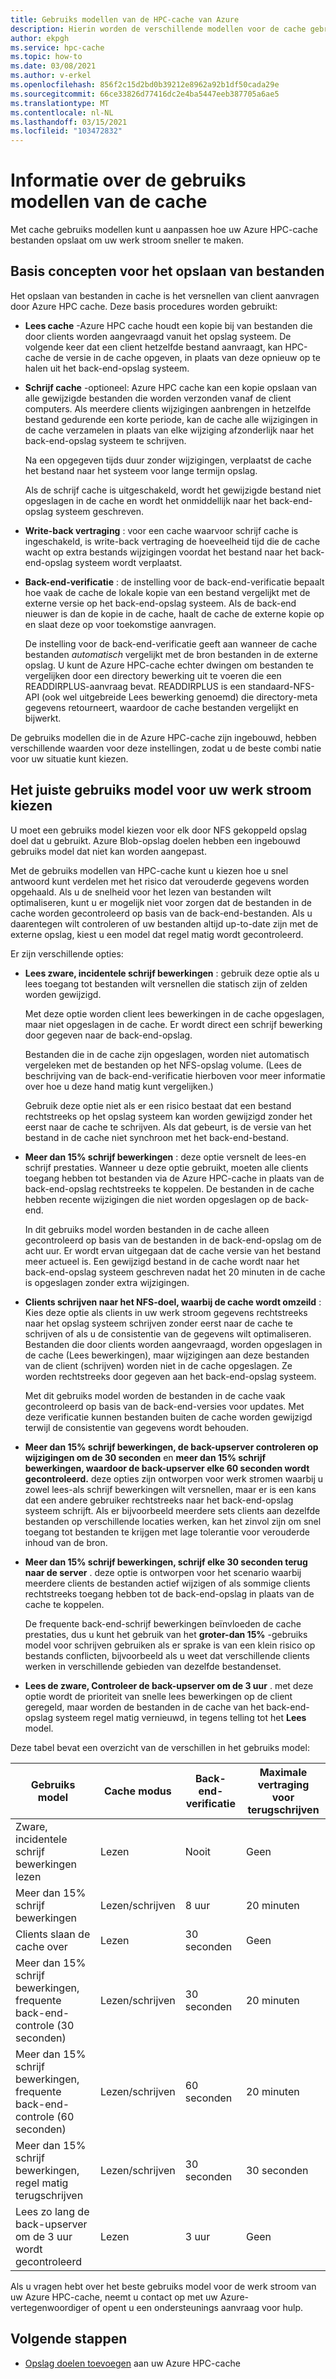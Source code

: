 ```yaml
---
title: Gebruiks modellen van de HPC-cache van Azure
description: Hierin worden de verschillende modellen voor de cache gebruikt en wordt uitgelegd hoe u er een kunt kiezen voor het instellen van alleen-lezen of lezen/schrijven in cache en het beheren van andere cache-instellingen
author: ekpgh
ms.service: hpc-cache
ms.topic: how-to
ms.date: 03/08/2021
ms.author: v-erkel
ms.openlocfilehash: 856f2c15d2bd0b39212e8962a92b1df50cada29e
ms.sourcegitcommit: 66ce33826d77416dc2e4ba5447eeb387705a6ae5
ms.translationtype: MT
ms.contentlocale: nl-NL
ms.lasthandoff: 03/15/2021
ms.locfileid: "103472832"
---
```

# <a name="understand-cache-usage-models"></a>Informatie over de gebruiks modellen van de cache

Met cache gebruiks modellen kunt u aanpassen hoe uw Azure HPC-cache bestanden opslaat om uw werk stroom sneller te maken.

## <a name="basic-file-caching-concepts"></a>Basis concepten voor het opslaan van bestanden

Het opslaan van bestanden in cache is het versnellen van client aanvragen door Azure HPC cache. Deze basis procedures worden gebruikt:

* **Lees cache** -Azure HPC cache houdt een kopie bij van bestanden die door clients worden aangevraagd vanuit het opslag systeem. De volgende keer dat een client hetzelfde bestand aanvraagt, kan HPC-cache de versie in de cache opgeven, in plaats van deze opnieuw op te halen uit het back-end-opslag systeem.

* **Schrijf cache** -optioneel: Azure HPC cache kan een kopie opslaan van alle gewijzigde bestanden die worden verzonden vanaf de client computers. Als meerdere clients wijzigingen aanbrengen in hetzelfde bestand gedurende een korte periode, kan de cache alle wijzigingen in de cache verzamelen in plaats van elke wijziging afzonderlijk naar het back-end-opslag systeem te schrijven.

  Na een opgegeven tijds duur zonder wijzigingen, verplaatst de cache het bestand naar het systeem voor lange termijn opslag.

  Als de schrijf cache is uitgeschakeld, wordt het gewijzigde bestand niet opgeslagen in de cache en wordt het onmiddellijk naar het back-end-opslag systeem geschreven.

* **Write-back vertraging** : voor een cache waarvoor schrijf cache is ingeschakeld, is write-back vertraging de hoeveelheid tijd die de cache wacht op extra bestands wijzigingen voordat het bestand naar het back-end-opslag systeem wordt verplaatst.

* **Back-end-verificatie** : de instelling voor de back-end-verificatie bepaalt hoe vaak de cache de lokale kopie van een bestand vergelijkt met de externe versie op het back-end-opslag systeem. Als de back-end nieuwer is dan de kopie in de cache, haalt de cache de externe kopie op en slaat deze op voor toekomstige aanvragen.

  De instelling voor de back-end-verificatie geeft aan wanneer de cache bestanden *automatisch* vergelijkt met de bron bestanden in de externe opslag. U kunt de Azure HPC-cache echter dwingen om bestanden te vergelijken door een directory bewerking uit te voeren die een READDIRPLUS-aanvraag bevat. READDIRPLUS is een standaard-NFS-API (ook wel uitgebreide Lees bewerking genoemd) die directory-meta gegevens retourneert, waardoor de cache bestanden vergelijkt en bijwerkt.

De gebruiks modellen die in de Azure HPC-cache zijn ingebouwd, hebben verschillende waarden voor deze instellingen, zodat u de beste combi natie voor uw situatie kunt kiezen.

## <a name="choose-the-right-usage-model-for-your-workflow"></a>Het juiste gebruiks model voor uw werk stroom kiezen

U moet een gebruiks model kiezen voor elk door NFS gekoppeld opslag doel dat u gebruikt. Azure Blob-opslag doelen hebben een ingebouwd gebruiks model dat niet kan worden aangepast.

Met de gebruiks modellen van HPC-cache kunt u kiezen hoe u snel antwoord kunt verdelen met het risico dat verouderde gegevens worden opgehaald. Als u de snelheid voor het lezen van bestanden wilt optimaliseren, kunt u er mogelijk niet voor zorgen dat de bestanden in de cache worden gecontroleerd op basis van de back-end-bestanden. Als u daarentegen wilt controleren of uw bestanden altijd up-to-date zijn met de externe opslag, kiest u een model dat regel matig wordt gecontroleerd.

Er zijn verschillende opties:

* **Lees zware, incidentele schrijf bewerkingen** : gebruik deze optie als u lees toegang tot bestanden wilt versnellen die statisch zijn of zelden worden gewijzigd.

  Met deze optie worden client lees bewerkingen in de cache opgeslagen, maar niet opgeslagen in de cache. Er wordt direct een schrijf bewerking door gegeven naar de back-end-opslag.
  
  Bestanden die in de cache zijn opgeslagen, worden niet automatisch vergeleken met de bestanden op het NFS-opslag volume. (Lees de beschrijving van de back-end-verificatie hierboven voor meer informatie over hoe u deze hand matig kunt vergelijken.)

  Gebruik deze optie niet als er een risico bestaat dat een bestand rechtstreeks op het opslag systeem kan worden gewijzigd zonder het eerst naar de cache te schrijven. Als dat gebeurt, is de versie van het bestand in de cache niet synchroon met het back-end-bestand.

* **Meer dan 15% schrijf bewerkingen** : deze optie versnelt de lees-en schrijf prestaties. Wanneer u deze optie gebruikt, moeten alle clients toegang hebben tot bestanden via de Azure HPC-cache in plaats van de back-end-opslag rechtstreeks te koppelen. De bestanden in de cache hebben recente wijzigingen die niet worden opgeslagen op de back-end.

  In dit gebruiks model worden bestanden in de cache alleen gecontroleerd op basis van de bestanden in de back-end-opslag om de acht uur. Er wordt ervan uitgegaan dat de cache versie van het bestand meer actueel is. Een gewijzigd bestand in de cache wordt naar het back-end-opslag systeem geschreven nadat het 20 minuten in de cache is opgeslagen<!-- an hour --> zonder extra wijzigingen.

* **Clients schrijven naar het NFS-doel, waarbij de cache wordt omzeild** : Kies deze optie als clients in uw werk stroom gegevens rechtstreeks naar het opslag systeem schrijven zonder eerst naar de cache te schrijven of als u de consistentie van de gegevens wilt optimaliseren. Bestanden die door clients worden aangevraagd, worden opgeslagen in de cache (Lees bewerkingen), maar wijzigingen aan deze bestanden van de client (schrijven) worden niet in de cache opgeslagen. Ze worden rechtstreeks door gegeven aan het back-end-opslag systeem.

  Met dit gebruiks model worden de bestanden in de cache vaak gecontroleerd op basis van de back-end-versies voor updates. Met deze verificatie kunnen bestanden buiten de cache worden gewijzigd terwijl de consistentie van gegevens wordt behouden.

* **Meer dan 15% schrijf bewerkingen, de back-upserver controleren op wijzigingen om de 30 seconden** en **meer dan 15% schrijf bewerkingen, waardoor de back-upserver elke 60 seconden wordt gecontroleerd.** deze opties zijn ontworpen voor werk stromen waarbij u zowel lees-als schrijf bewerkingen wilt versnellen, maar er is een kans dat een andere gebruiker rechtstreeks naar het back-end-opslag systeem schrijft. Als er bijvoorbeeld meerdere sets clients aan dezelfde bestanden op verschillende locaties werken, kan het zinvol zijn om snel toegang tot bestanden te krijgen met lage tolerantie voor verouderde inhoud van de bron.

* **Meer dan 15% schrijf bewerkingen, schrijf elke 30 seconden terug naar de server** . deze optie is ontworpen voor het scenario waarbij meerdere clients de bestanden actief wijzigen of als sommige clients rechtstreeks toegang hebben tot de back-end-opslag in plaats van de cache te koppelen.

  De frequente back-end-schrijf bewerkingen beïnvloeden de cache prestaties, dus u kunt het gebruik van het **groter-dan 15%** -gebruiks model voor schrijven gebruiken als er sprake is van een klein risico op bestands conflicten, bijvoorbeeld als u weet dat verschillende clients werken in verschillende gebieden van dezelfde bestandenset.

* **Lees de zware, Controleer de back-upserver om de 3 uur** . met deze optie wordt de prioriteit van snelle lees bewerkingen op de client geregeld, maar worden de bestanden in de cache van het back-end-opslag systeem regel matig vernieuwd, in tegens telling tot het **Lees** model.

Deze tabel bevat een overzicht van de verschillen in het gebruiks model:

| Gebruiks model                   | Cache modus | Back-end-verificatie | Maximale vertraging voor terugschrijven |
|-------------------------------|--------------|-----------------------|--------------------------|
| Zware, incidentele schrijf bewerkingen lezen | Lezen         | Nooit                 | Geen                     |
| Meer dan 15% schrijf bewerkingen       | Lezen/schrijven   | 8 uur               | 20 minuten               |
| Clients slaan de cache over      | Lezen         | 30 seconden            | Geen                     |
| Meer dan 15% schrijf bewerkingen, frequente back-end-controle (30 seconden) | Lezen/schrijven | 30 seconden | 20 minuten |
| Meer dan 15% schrijf bewerkingen, frequente back-end-controle (60 seconden) | Lezen/schrijven | 60 seconden | 20 minuten |
| Meer dan 15% schrijf bewerkingen, regel matig terugschrijven | Lezen/schrijven | 30 seconden | 30 seconden |
| Lees zo lang de back-upserver om de 3 uur wordt gecontroleerd | Lezen | 3 uur | Geen |

Als u vragen hebt over het beste gebruiks model voor de werk stroom van uw Azure HPC-cache, neemt u contact op met uw Azure-vertegenwoordiger of opent u een ondersteunings aanvraag voor hulp.

## <a name="next-steps"></a>Volgende stappen

* [Opslag doelen toevoegen](hpc-cache-add-storage.md) aan uw Azure HPC-cache
